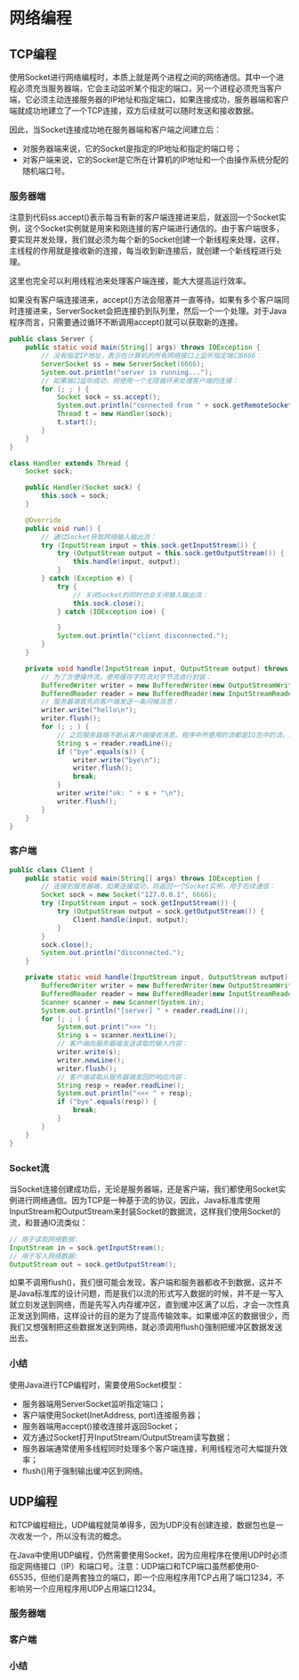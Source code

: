 # 网络编程

## TCP编程

使用Socket进行网络编程时，本质上就是两个进程之间的网络通信。其中一个进程必须充当服务器端，它会主动监听某个指定的端口，另一个进程必须充当客户端，它必须主动连接服务器的IP地址和指定端口，如果连接成功，服务器端和客户端就成功地建立了一个TCP连接，双方后续就可以随时发送和接收数据。

因此，当Socket连接成功地在服务器端和客户端之间建立后：

- 对服务器端来说，它的Socket是指定的IP地址和指定的端口号；
- 对客户端来说，它的Socket是它所在计算机的IP地址和一个由操作系统分配的随机端口号。

### 服务器端

注意到代码ss.accept()表示每当有新的客户端连接进来后，就返回一个Socket实例，这个Socket实例就是用来和刚连接的客户端进行通信的。由于客户端很多，要实现并发处理，我们就必须为每个新的Socket创建一个新线程来处理，这样，主线程的作用就是接收新的连接，每当收到新连接后，就创建一个新线程进行处理。

这里也完全可以利用线程池来处理客户端连接，能大大提高运行效率。

如果没有客户端连接进来，accept()方法会阻塞并一直等待。如果有多个客户端同时连接进来，ServerSocket会把连接扔到队列里，然后一个一个处理。对于Java程序而言，只需要通过循环不断调用accept()就可以获取新的连接。

```Java
public class Server {
    public static void main(String[] args) throws IOException {
        // 没有指定IP地址，表示在计算机的所有网络接口上监听指定端口6666：
        ServerSocket ss = new ServerSocket(6666);
        System.out.println("server is running...");
        // 如果端口监听成功，则使用一个无限循环来处理客户端的连接：
        for (; ; ) {
            Socket sock = ss.accept();
            System.out.println("connected from " + sock.getRemoteSocketAddress());
            Thread t = new Handler(sock);
            t.start();
        }
    }
}

class Handler extends Thread {
    Socket sock;

    public Handler(Socket sock) {
        this.sock = sock;
    }

    @Override
    public void run() {
        // 通过Socket获取网络输入输出流：
        try (InputStream input = this.sock.getInputStream()) {
            try (OutputStream output = this.sock.getOutputStream()) {
                this.handle(input, output);
            }
        } catch (Exception e) {
            try {
                // 关闭Socket的同时也会关闭输入输出流：
                this.sock.close();
            } catch (IOException ioe) {

            }
            System.out.println("client disconnected.");
        }
    }

    private void handle(InputStream input, OutputStream output) throws IOException {
        // 为了方便操作流，使用缓存字符流对字节流进行封装：
        BufferedWriter writer = new BufferedWriter(new OutputStreamWriter(output, StandardCharsets.UTF_8));
        BufferedReader reader = new BufferedReader(new InputStreamReader(input, StandardCharsets.UTF_8));
        // 服务器端首先向客户端发送一条问候消息：
        writer.write("hello\n");
        writer.flush();
        for (; ; ) {
            // 之后服务器端不断从客户端接收消息。程序中所使用的流都是IO包中的流，属于阻塞IO：
            String s = reader.readLine();
            if ("bye".equals(s)) {
                writer.write("bye\n");
                writer.flush();
                break;
            }
            writer.write("ok: " + s + "\n");
            writer.flush();
        }
    }
}
```

### 客户端

```Java
public class Client {
    public static void main(String[] args) throws IOException {
        // 连接到服务器端，如果连接成功，将返回一个Socket实例，用于后续通信：
        Socket sock = new Socket("127.0.0.1", 6666);
        try (InputStream input = sock.getInputStream()) {
            try (OutputStream output = sock.getOutputStream()) {
                Client.handle(input, output);
            }
        }
        sock.close();
        System.out.println("disconnected.");
    }

    private static void handle(InputStream input, OutputStream output) throws IOException {
        BufferedWriter writer = new BufferedWriter(new OutputStreamWriter(output, StandardCharsets.UTF_8));
        BufferedReader reader = new BufferedReader(new InputStreamReader(input, StandardCharsets.UTF_8));
        Scanner scanner = new Scanner(System.in);
        System.out.println("[server] " + reader.readLine());
        for (; ; ) {
            System.out.print(">>> ");
            String s = scanner.nextLine();
            // 客户端向服务器端发送读取的输入内容：
            writer.write(s);
            writer.newLine();
            writer.flush();
            // 客户端读取从服务器端发回的响应内容：
            String resp = reader.readLine();
            System.out.println("<<< " + resp);
            if ("bye".equals(resp)) {
                break;
            }
        }
    }
}
```

### Socket流

当Socket连接创建成功后，无论是服务器端，还是客户端，我们都使用Socket实例进行网络通信。因为TCP是一种基于流的协议，因此，Java标准库使用InputStream和OutputStream来封装Socket的数据流，这样我们使用Socket的流，和普通IO流类似：

```Java
// 用于读取网络数据:
InputStream in = sock.getInputStream();
// 用于写入网络数据:
OutputStream out = sock.getOutputStream();
```

如果不调用flush()，我们很可能会发现，客户端和服务器都收不到数据，这并不是Java标准库的设计问题，而是我们以流的形式写入数据的时候，并不是一写入就立刻发送到网络，而是先写入内存缓冲区，直到缓冲区满了以后，才会一次性真正发送到网络，这样设计的目的是为了提高传输效率。如果缓冲区的数据很少，而我们又想强制把这些数据发送到网络，就必须调用flush()强制把缓冲区数据发送出去。

### 小结

使用Java进行TCP编程时，需要使用Socket模型：

- 服务器端用ServerSocket监听指定端口；
- 客户端使用Socket(InetAddress, port)连接服务器；
- 服务器端用accept()接收连接并返回Socket；
- 双方通过Socket打开InputStream/OutputStream读写数据；
- 服务器端通常使用多线程同时处理多个客户端连接，利用线程池可大幅提升效率；
- flush()用于强制输出缓冲区到网络。

## UDP编程

和TCP编程相比，UDP编程就简单得多，因为UDP没有创建连接，数据包也是一次收发一个，所以没有流的概念。

在Java中使用UDP编程，仍然需要使用Socket，因为应用程序在使用UDP时必须指定网络接口（IP）和端口号。注意：UDP端口和TCP端口虽然都使用0-65535，但他们是两套独立的端口，即一个应用程序用TCP占用了端口1234，不影响另一个应用程序用UDP占用端口1234。

### 服务器端

### 客户端

### 小结
